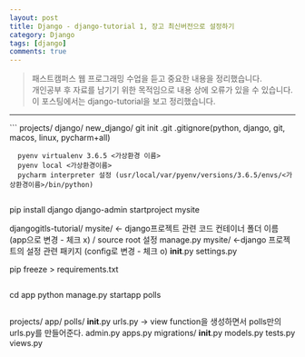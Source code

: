 ```yaml
---
layout: post
title: Django - django-tutorial 1, 장고 최신버전으로 설정하기
category: Django
tags: [django]
comments: true
---
```


> 패스트캠퍼스 웹 프로그래밍 수업을 듣고 중요한 내용을 정리했습니다.     
개인공부 후 자료를 남기기 위한 목적임으로 내용 상에 오류가 있을 수 있습니다.      
> 이 포스팅에서는 django-tutorial을 보고 정리했습니다.

<hr>
```
projects/
  django/
    new_django/
    git init
      .git
      .gitignore(python, django, git, macos, linux, pycharm+all)

      pyenv virtualenv 3.6.5 <가상환경 이름>
      pyenv local <가상환경이름>
      pycharm interpreter 설정 (usr/local/var/pyenv/versions/3.6.5/envs/<가상환경이름>/bin/python)
```

```
pip install django
django-admin startproject mysite

djangogitls-tutorial/
  mysite/ <- django프로젝트 관련 코드 컨테이너 폴더 이름 (app으로 변경 - 체크 x) / source root 설정
  manage.py
  mysite/ <-django 프로젝트의 설정 관련 패키지 (config로 변경 - 체크 o)
    __init__.py
    settings.py

pip freeze > requirements.txt
```

```
cd app
python manage.py startapp polls
```

```
projects/
  app/
    polls/
      __init__.py
      urls.py -> view function을 생성하면서 polls만의 urls.py를 만들어준다.
      admin.py
      apps.py
      migrations/
          __init__.py
      models.py
      tests.py
      views.py
```
